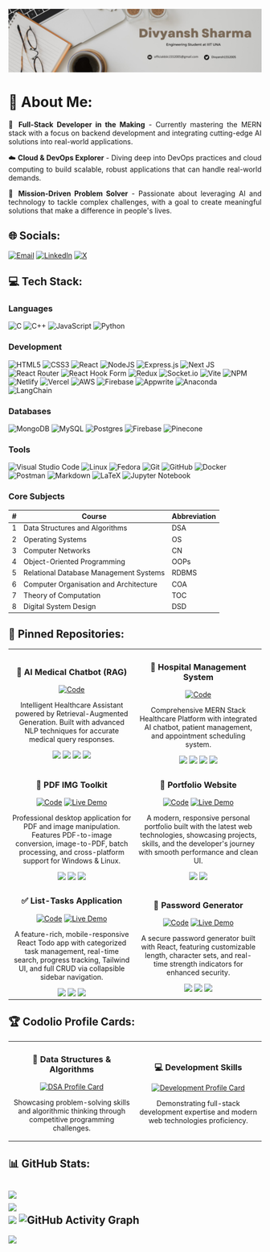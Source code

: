 <p align="center">
	<img src="header_img.jpg">
</p>


# 💫 About Me:
<div style="text-align: justify; font-size: 14px">

🚀 **Full-Stack Developer in the Making** - Currently mastering the MERN stack with a focus on backend development and integrating cutting-edge AI solutions into real-world applications.

☁️ **Cloud & DevOps Explorer** - Diving deep into DevOps practices and cloud computing to build scalable, robust applications that can handle real-world demands.

🎯 **Mission-Driven Problem Solver** - Passionate about leveraging AI and technology to tackle complex challenges, with a goal to create meaningful solutions that make a difference in people's lives.

</div>

## 🌐 Socials:
[![Email](https://img.shields.io/badge/Email-D14836?logo=gmail&logoColor=white)](mailto:officialdslc1552005@gmail.com) 
[![LinkedIn](https://img.shields.io/badge/LinkedIn-%230077B5.svg?logo=linkedin&logoColor=white)](https://linkedin.com/in/divyansh-sharma-b05897286) [![X](https://img.shields.io/badge/X-black.svg?logo=X&logoColor=white)](https://x.com/divyansh1552005) 

## 💻 Tech Stack:

### Languages
![C](https://img.shields.io/badge/c-%2300599C.svg?style=for-the-badge&logo=c&logoColor=white) ![C++](https://img.shields.io/badge/c++-%2300599C.svg?style=for-the-badge&logo=c%2B%2B&logoColor=white) ![JavaScript](https://img.shields.io/badge/javascript-%23323330.svg?style=for-the-badge&logo=javascript&logoColor=%23F7DF1E) ![Python](https://img.shields.io/badge/python-3670A0?style=for-the-badge&logo=python&logoColor=ffdd54)

### Development
![HTML5](https://img.shields.io/badge/html5-%23E34F26.svg?style=for-the-badge&logo=html5&logoColor=white) ![CSS3](https://img.shields.io/badge/css3-%231572B6.svg?style=for-the-badge&logo=css3&logoColor=white) ![React](https://img.shields.io/badge/react-%2320232a.svg?style=for-the-badge&logo=react&logoColor=%2361DAFB) ![NodeJS](https://img.shields.io/badge/node.js-6DA55F?style=for-the-badge&logo=node.js&logoColor=white) ![Express.js](https://img.shields.io/badge/express.js-%23404d59.svg?style=for-the-badge&logo=express&logoColor=%2361DAFB) ![Next JS](https://img.shields.io/badge/Next-black?style=for-the-badge&logo=next.js&logoColor=white) ![React Router](https://img.shields.io/badge/React_Router-CA4245?style=for-the-badge&logo=react-router&logoColor=white) ![React Hook Form](https://img.shields.io/badge/React%20Hook%20Form-%23EC5990.svg?style=for-the-badge&logo=reacthookform&logoColor=white) ![Redux](https://img.shields.io/badge/redux-%23593d88.svg?style=for-the-badge&logo=redux&logoColor=white) ![Socket.io](https://img.shields.io/badge/Socket.io-black?style=for-the-badge&logo=socket.io&badgeColor=010101) ![Vite](https://img.shields.io/badge/vite-%23646CFF.svg?style=for-the-badge&logo=vite&logoColor=white) ![NPM](https://img.shields.io/badge/NPM-%23CB3837.svg?style=for-the-badge&logo=npm&logoColor=white) ![Netlify](https://img.shields.io/badge/netlify-%23000000.svg?style=for-the-badge&logo=netlify&logoColor=#00C7B7) ![Vercel](https://img.shields.io/badge/vercel-%23000000.svg?style=for-the-badge&logo=vercel&logoColor=white) ![AWS](https://img.shields.io/badge/AWS-%23FF9900.svg?style=for-the-badge&logo=amazon-aws&logoColor=white) ![Firebase](https://img.shields.io/badge/firebase-%23039BE5.svg?style=for-the-badge&logo=firebase) ![Appwrite](https://img.shields.io/badge/Appwrite-%23FD366E.svg?style=for-the-badge&logo=appwrite&logoColor=white) ![Anaconda](https://img.shields.io/badge/Anaconda-%2344A833.svg?style=for-the-badge&logo=anaconda&logoColor=white) ![LangChain](https://img.shields.io/badge/langchain-1C3C3C?style=for-the-badge&logo=langchain&logoColor=white)

### Databases
![MongoDB](https://img.shields.io/badge/MongoDB-%234ea94b.svg?style=for-the-badge&logo=mongodb&logoColor=white) ![MySQL](https://img.shields.io/badge/mysql-4479A1.svg?style=for-the-badge&logo=mysql&logoColor=white) ![Postgres](https://img.shields.io/badge/postgres-%23316192.svg?style=for-the-badge&logo=postgresql&logoColor=white) ![Firebase](https://img.shields.io/badge/firebase-a08021?style=for-the-badge&logo=firebase&logoColor=ffcd34) ![Pinecone](https://img.shields.io/badge/Pinecone-000000?style=for-the-badge&logo=pinecone&logoColor=white)

### Tools
![Visual Studio Code](https://img.shields.io/badge/Visual%20Studio%20Code-0078d4.svg?style=for-the-badge&logo=visual-studio-code&logoColor=white) ![Linux](https://img.shields.io/badge/Linux-FCC624?style=for-the-badge&logo=linux&logoColor=black) ![Fedora](https://img.shields.io/badge/Fedora-294172?style=for-the-badge&logo=fedora&logoColor=white) ![Git](https://img.shields.io/badge/git-%23F05033.svg?style=for-the-badge&logo=git&logoColor=white) ![GitHub](https://img.shields.io/badge/github-%23121011.svg?style=for-the-badge&logo=github&logoColor=white) ![Docker](https://img.shields.io/badge/docker-%230db7ed.svg?style=for-the-badge&logo=docker&logoColor=white) ![Postman](https://img.shields.io/badge/Postman-FF6C37?style=for-the-badge&logo=postman&logoColor=white) ![Markdown](https://img.shields.io/badge/markdown-%23000000.svg?style=for-the-badge&logo=markdown&logoColor=white) ![LaTeX](https://img.shields.io/badge/latex-%23008080.svg?style=for-the-badge&logo=latex&logoColor=white) ![Jupyter Notebook](https://img.shields.io/badge/jupyter-%23FA0F00.svg?style=for-the-badge&logo=jupyter&logoColor=white)

### Core Subjects

| # | Course | Abbreviation |
|---|--------------|--------------|
| 1 | Data Structures and Algorithms | DSA |
| 2 | Operating Systems | OS |
| 3 | Computer Networks | CN |
| 4 | Object-Oriented Programming | OOPs |
| 5 | Relational Database Management Systems | RDBMS |
| 6 | Computer Organisation and Architecture | COA |
| 7 | Theory of Computation | TOC |
| 8 | Digital System Design | DSD |



## 📌 Pinned Repositories:

<div align="center">
  <table>
    <tr>
      <td width="50%">
        <h3 align="center">🤖 AI Medical Chatbot (RAG)</h3>
        <div align="center">
          <a href="https://github.com/Divyansh1552005/Medical_Chatbot_OpenAI.git" target="_blank"><img src="https://img.shields.io/badge/Code-000000?style=for-the-badge&logo=github&logoColor=white" alt="Code"></a>
<!--           <a href="#" target="_blank"><img src="https://img.shields.io/badge/Live-00C7B7?style=for-the-badge&logo=netlify&logoColor=white" alt="Live Demo"></a> -->
        </div>
        <p align="center">Intelligent Healthcare Assistant powered by Retrieval-Augmented Generation. Built with advanced NLP techniques for accurate medical query responses.</p>
        <div align="center">
          <img src="https://img.shields.io/badge/Python-3670A0?style=for-the-badge&logo=python&logoColor=ffdd54">
          <img src="https://img.shields.io/badge/langchain-1C3C3C?style=for-the-badge&logo=langchain&logoColor=white">
          <img src="https://img.shields.io/badge/Pinecone-000000?style=for-the-badge&logo=pinecone&logoColor=white">
          <img src="https://img.shields.io/badge/OpenAI-412991?style=for-the-badge&logo=openai&logoColor=white">
        </div>
      </td>
      <td width="50%">
        <h3 align="center">🏥 Hospital Management System</h3>
        <div align="center">
          <a href="https://github.com/Divyansh1552005/prescripto-full-stack#" target="_blank"><img src="https://img.shields.io/badge/Code-000000?style=for-the-badge&logo=github&logoColor=white" alt="Code"></a>
<!--           <a href="#" target="_blank"><img src="https://img.shields.io/badge/Live-00C7B7?style=for-the-badge&logo=netlify&logoColor=white" alt="Live Demo"></a> -->
        </div>
        <p align="center">Comprehensive MERN Stack Healthcare Platform with integrated AI chatbot, patient management, and appointment scheduling system.</p>
        <div align="center">
          <img src="https://img.shields.io/badge/react-%2320232a.svg?style=for-the-badge&logo=react&logoColor=%2361DAFB">
          <img src="https://img.shields.io/badge/node.js-6DA55F?style=for-the-badge&logo=node.js&logoColor=white">
          <img src="https://img.shields.io/badge/express.js-%23404d59.svg?style=for-the-badge&logo=express&logoColor=%2361DAFB">
          <img src="https://img.shields.io/badge/MongoDB-%234ea94b.svg?style=for-the-badge&logo=mongodb&logoColor=white">
        </div>
      </td>
    </tr>
    <tr>
      <td width="50%">
        <h3 align="center">📄 PDF IMG Toolkit</h3>
        <div align="center">
          <a href="https://github.com/Divyansh1552005/PDF-IMG-Toolkit.git" target="_blank"><img src="https://img.shields.io/badge/Code-000000?style=for-the-badge&logo=github&logoColor=white" alt="Code"></a>
          <a href="https://pdf-img-editor-converter-toolkit-so.vercel.app/" target="_blank"><img src="https://img.shields.io/badge/Live-00C7B7?style=for-the-badge&logo=netlify&logoColor=white" alt="Live Demo"></a>
        </div>
        <p align="center">Professional desktop application for PDF and image manipulation. Features PDF-to-image conversion, image-to-PDF, batch processing, and cross-platform support for Windows & Linux.</p>
        <div align="center">
          <img src="https://img.shields.io/badge/react-%2320232a.svg?style=for-the-badge&logo=react&logoColor=%2361DAFB">
          <img src="https://img.shields.io/badge/tailwindcss-%2338B2AC.svg?style=for-the-badge&logo=tailwind-css&logoColor=white">
          <img src="https://img.shields.io/badge/Desktop-4285F4?style=for-the-badge&logo=windows&logoColor=white">
        </div>
      </td>
      <td width="50%">
        <h3 align="center">💼 Portfolio Website</h3>
        <div align="center">
          <a href="https://github.com/Divyansh1552005/Divyansh-portfolio" target="_blank"><img src="https://img.shields.io/badge/Code-000000?style=for-the-badge&logo=github&logoColor=white" alt="Code"></a>
          <a href="https://divyansh1552005-portfolio.vercel.app/" target="_blank"><img src="https://img.shields.io/badge/Live-00C7B7?style=for-the-badge&logo=netlify&logoColor=white" alt="Live Demo"></a>
        </div>
        <p align="center">A modern, responsive personal portfolio built with the latest web technologies, showcasing projects, skills, and the developer's journey with smooth performance and clean UI.</p>
        <div align="center">
          <img src="https://img.shields.io/badge/react-%2320232a.svg?style=for-the-badge&logo=react&logoColor=%2361DAFB">
          <img src="https://img.shields.io/badge/tailwindcss-%2338B2AC.svg?style=for-the-badge&logo=tailwind-css&logoColor=white">
        </div>
      </td>
    </tr>
      <td width="50%">
        <h3 align="center">✅ List-Tasks Application</h3>
        <div align="center">
          <a href="https://github.com/Divyansh1552005/React_Beginner_Projects/tree/main/10TodoApp" target="_blank"><img src="https://img.shields.io/badge/Code-000000?style=for-the-badge&logo=github&logoColor=white" alt="Code"></a>
          <a href="https://listtasks.vercel.app/" target="_blank"><img src="https://img.shields.io/badge/Live-00C7B7?style=for-the-badge&logo=netlify&logoColor=white" alt="Live Demo"></a>
        </div>
        <p align="center">A feature-rich, mobile-responsive React Todo app with categorized task management, real-time search, progress tracking, Tailwind UI, and full CRUD via collapsible sidebar navigation.</p>
        <div align="center">
          <img src="https://img.shields.io/badge/react-%2320232a.svg?style=for-the-badge&logo=react&logoColor=%2361DAFB">
          <img src="https://img.shields.io/badge/tailwindcss-%2338B2AC.svg?style=for-the-badge&logo=tailwind-css&logoColor=white">
          <img src="https://img.shields.io/badge/Local%20Storage-FF6B6B?style=for-the-badge&logo=html5&logoColor=white">
        </div>
      </td>
      <td width="50%">
        <h3 align="center">🔐 Password Generator</h3>
        <div align="center">
          <a href="https://github.com/Divyansh1552005/React_Beginner_Projects/tree/main/5_Password_generator" target="_blank"><img src="https://img.shields.io/badge/Code-000000?style=for-the-badge&logo=github&logoColor=white" alt="Code"></a>
          <a href="https://securepasswordgeneratordsc.vercel.app/" target="_blank"><img src="https://img.shields.io/badge/Live-00C7B7?style=for-the-badge&logo=netlify&logoColor=white" alt="Live Demo"></a>
        </div>
        <p align="center">A secure password generator built with React, featuring customizable length, character sets, and real-time strength indicators for enhanced security.</p>
        <div align="center">
          <img src="https://img.shields.io/badge/react-%2320232a.svg?style=for-the-badge&logo=react&logoColor=%2361DAFB">
          <img src="https://img.shields.io/badge/tailwindcss-%2338B2AC.svg?style=for-the-badge&logo=tailwind-css&logoColor=white">
          <img src="https://img.shields.io/badge/Lucide-000000?style=for-the-badge&logo=lucide&logoColor=white">
        </div>
      </td>
    </tr>
  </table>
</div>



## 🏆 Codolio Profile Cards:

<div align="center">
  <table>
    <tr>
      <td width="50%">
        <h3 align="center">🧩 Data Structures & Algorithms</h3>
        <div align="center">
          <a href="https://codolio.com/profile/YCp7ONOS/card" target="_blank">
            <img src="https://codolio.com/api/profile/YCp7ONOS/card/dsa" alt="DSA Profile Card" width="100%">
          </a>
        </div>
        <p align="center">Showcasing problem-solving skills and algorithmic thinking through competitive programming challenges.</p>
      </td>
      <td width="50%">
        <h3 align="center">💻 Development Skills</h3>
        <div align="center">
          <a href="https://codolio.com/profile/YCp7ONOS/card" target="_blank">
            <img src="https://codolio.com/api/profile/YCp7ONOS/card/development" alt="Development Profile Card" width="100%">
          </a>
        </div>
        <p align="center">Demonstrating full-stack development expertise and modern web technologies proficiency.</p>
      </td>
    </tr>
  </table>
</div>



## 📊 GitHub Stats:
![](https://github-readme-stats.vercel.app/api?username=divyansh1552005&theme=dark&hide_border=false&include_all_commits=false&count_private=false)<br/>
![](https://nirzak-streak-stats.vercel.app/?user=divyansh1552005&theme=dark&hide_border=false)<br/>
![](https://github-readme-stats.vercel.app/api/top-langs/?username=divyansh1552005&theme=dark&hide_border=false&include_all_commits=false&count_private=false&layout=compact)
![GitHub Activity Graph](https://github-readme-activity-graph.vercel.app/graph?username=divyansh1552005&theme=github-compact&custom_title=Pac-Man's%20Activity%20Trail&hide_border=true&bg_color=0d1117&color=ff7b00&line=ff7b00&point=f0f6fc)
---
[![](https://visitcount.itsvg.in/api?id=divyansh1552005&icon=0&color=0)](https://visitcount.itsvg.in)
